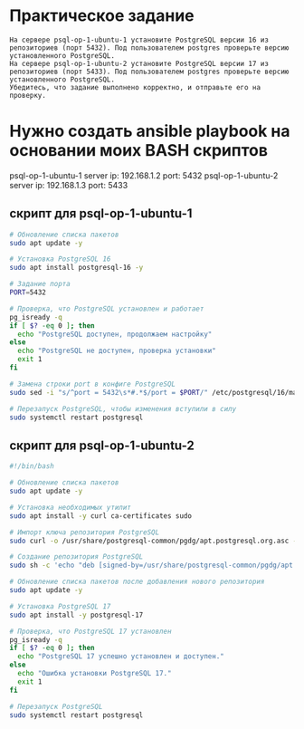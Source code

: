 # Практическое задание

    На сервере psql-op-1-ubuntu-1 установите PostgreSQL версии 16 из репозиториев (порт 5432). Под пользователем postgres проверьте версию установленного PostgreSQL.
    На сервере psql-op-1-ubuntu-2 установите PostgreSQL версии 17 из репозиториев (порт 5433). Под пользователем postgres проверьте версию установленного PostgreSQL.
    Убедитесь, что задание выполнено корректно, и отправьте его на проверку.


# Нужно создать ansible playbook на основании моих BASH скриптов
psql-op-1-ubuntu-1
    server ip: 192.168.1.2
    port: 5432
psql-op-1-ubuntu-2
    server ip: 192.168.1.3
    port: 5433


## скрипт для psql-op-1-ubuntu-1

```sh
# Обновление списка пакетов
sudo apt update -y

# Установка PostgreSQL 16
sudo apt install postgresql-16 -y

# Задание порта
PORT=5432

# Проверка, что PostgreSQL установлен и работает
pg_isready -q
if [ $? -eq 0 ]; then
  echo "PostgreSQL доступен, продолжаем настройку"
else
  echo "PostgreSQL не доступен, проверка установки"
  exit 1
fi

# Замена строки port в конфиге PostgreSQL
sudo sed -i "s/^port = 5432\s*#.*$/port = $PORT/" /etc/postgresql/16/main/postgresql.conf

# Перезапуск PostgreSQL, чтобы изменения вступили в силу
sudo systemctl restart postgresql
```

## скрипт для psql-op-1-ubuntu-2

```sh
#!/bin/bash

# Обновление списка пакетов
sudo apt update -y

# Установка необходимых утилит
sudo apt install -y curl ca-certificates sudo

# Импорт ключа репозитория PostgreSQL
sudo curl -o /usr/share/postgresql-common/pgdg/apt.postgresql.org.asc --fail https://www.postgresql.org/media/keys/ACCC4CF8.asc

# Создание репозитория PostgreSQL
sudo sh -c 'echo "deb [signed-by=/usr/share/postgresql-common/pgdg/apt.postgresql.org.asc] https://apt.postgresql.org/pub/repos/apt $(lsb_release -cs)-pgdg main" > /etc/apt/sources.list.d/pgdg.list'

# Обновление списка пакетов после добавления нового репозитория
sudo apt update -y

# Установка PostgreSQL 17
sudo apt install -y postgresql-17

# Проверка, что PostgreSQL 17 установлен
pg_isready -q
if [ $? -eq 0 ]; then
  echo "PostgreSQL 17 успешно установлен и доступен."
else
  echo "Ошибка установки PostgreSQL 17."
  exit 1
fi

# Перезапуск PostgreSQL
sudo systemctl restart postgresql
```
